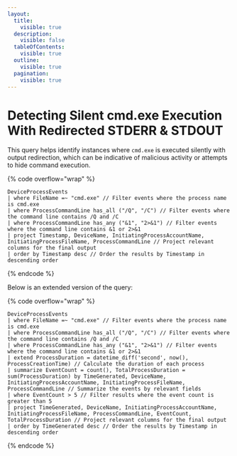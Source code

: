 ```yaml
---
layout:
  title:
    visible: true
  description:
    visible: false
  tableOfContents:
    visible: true
  outline:
    visible: true
  pagination:
    visible: true
---
```


# Detecting Silent cmd.exe Execution With Redirected STDERR & STDOUT

This query helps identify instances where `cmd.exe` is executed silently with output redirection, which can be indicative of malicious activity or attempts to hide command execution.

{% code overflow="wrap" %}
```kusto
DeviceProcessEvents
| where FileName =~ "cmd.exe" // Filter events where the process name is cmd.exe
| where ProcessCommandLine has_all ("/Q", "/C") // Filter events where the command line contains /Q and /C
| where ProcessCommandLine has_any ("&1", "2>&1") // Filter events where the command line contains &1 or 2>&1
| project Timestamp, DeviceName, InitiatingProcessAccountName, InitiatingProcessFileName, ProcessCommandLine // Project relevant columns for the final output
| order by Timestamp desc // Order the results by Timestamp in descending order
```
{% endcode %}

Below is an extended version of the query:

{% code overflow="wrap" %}
```kusto
DeviceProcessEvents
| where FileName =~ "cmd.exe" // Filter events where the process name is cmd.exe
| where ProcessCommandLine has_all ("/Q", "/C") // Filter events where the command line contains /Q and /C
| where ProcessCommandLine has_any ("&1", "2>&1") // Filter events where the command line contains &1 or 2>&1
| extend ProcessDuration = datetime_diff('second', now(), ProcessCreationTime) // Calculate the duration of each process
| summarize EventCount = count(), TotalProcessDuration = sum(ProcessDuration) by TimeGenerated, DeviceName, InitiatingProcessAccountName, InitiatingProcessFileName, ProcessCommandLine // Summarize the events by relevant fields
| where EventCount > 5 // Filter results where the event count is greater than 5
| project TimeGenerated, DeviceName, InitiatingProcessAccountName, InitiatingProcessFileName, ProcessCommandLine, EventCount, TotalProcessDuration // Project relevant columns for the final output
| order by TimeGenerated desc // Order the results by Timestamp in descending order
```
{% endcode %}
